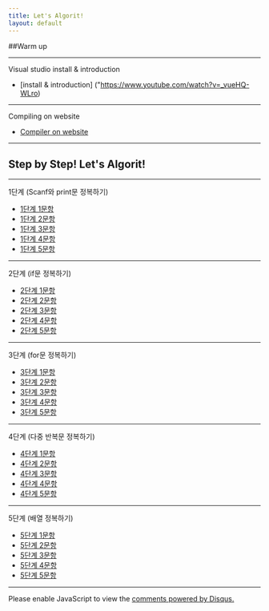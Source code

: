 ```yaml
---
title: Let's Algorit!
layout: default
---
```


##Warm up 

---

Visual studio install & introduction 

* [install & introduction] ("https://www.youtube.com/watch?v=_vueHQ-WLro)
---

Compiling on website

* [Compiler on website](http://ideone.com/)

---

## Step by Step!   Let's Algorit!

---

1단계 (Scanf와 print문 정복하기)

* [1단계 1문항](http://183.106.113.109/30stair/area/area.php?pname=area)
* [1단계 2문항](http://183.106.113.109/30stair/m2s/m2s.php?pname=m2s)
* [1단계 3문항](http://183.106.113.109/30stair/swap/swap.php?pname=swap)
* [1단계 4문항](http://183.106.113.109/30stair/op/op.php?pname=op)
* [1단계 5문항](http://183.106.113.109/30stair/triangle/triangle.php?pname=triangle)


---

2단계 (if문 정복하기)

* [2단계 1문항](http://183.106.113.109/30stair/compare/compare.php?pname=compare)
* [2단계 2문항](http://183.106.113.109/30stair/comparefrac/comparefrac.php?pname=comparefrac)
* [2단계 3문항](http://183.106.113.109/30stair/coci_note/coci_note.php?pname=coci_note)
* [2단계 4문항](http://183.106.113.109/30stair/swimming/swimming.php?pname=swimming)
* [2단계 5문항](http://183.106.113.109/30stair/hack/hack.php?pname=hack)

---

3단계 (for문 정복하기)

* [3단계 1문항](http://183.106.113.109/30stair/star/star.php?pname=star)
* [3단계 2문항](http://183.106.113.109/30stair/rep/rep.php?pname=rep)
* [3단계 3문항](http://183.106.113.109/30stair/seq/seq.php?pname=seq)
* [3단계 4문항](http://183.106.113.109/30stair/gugudan/gugudan.php?pname=gugudan)
* [3단계 5문항](http://183.106.113.109/30stair/sum/sum.php?pname=sum)

---

4단계 (다중 반복문 정복하기)

* [4단계 1문항](http://183.106.113.109/30stair/tri1/tri1.php?pname=tri1)
* [4단계 2문항](http://183.106.113.109/30stair/tri2/tri2.php?pname=tri2)
* [4단계 3문항](http://183.106.113.109/30stair/tri3/tri3.php?pname=tri3)
* [4단계 4문항](http://183.106.113.109/30stair/printe/printe.php?pname=printe)
* [4단계 5문항](http://183.106.113.109/30stair/etnirp/etnirp.php?pname=etnirp)

---

5단계 (배열 정복하기)

* [5단계 1문항](http://183.106.113.109/30stair/rprint/rprint.php?pname=rprint)
* [5단계 2문항](http://183.106.113.109/30stair/pmin/pmin.php?pname=pmin)
* [5단계 3문항](http://183.106.113.109/30stair/white/white.php?pname=white)
* [5단계 4문항](http://183.106.113.109/30stair/pir/pir.php?pname=pir)
* [5단계 5문항](http://183.106.113.109/30stair/dwarf/dwarf.php?pname=dwarf)

---

<div id="disqus_thread"></div>
<script type="text/javascript">
    /* * * CONFIGURATION VARIABLES * * */
    var disqus_shortname = 'junyoung0225';
    
    /* * * DON'T EDIT BELOW THIS LINE * * */
    (function() {
        var dsq = document.createElement('script'); dsq.type = 'text/javascript'; dsq.async = true;
        dsq.src = '//' + disqus_shortname + '.disqus.com/embed.js';
        (document.getElementsByTagName('head')[0] || document.getElementsByTagName('body')[0]).appendChild(dsq);
    })();
</script>
<noscript>Please enable JavaScript to view the <a href="https://disqus.com/?ref_noscript" rel="nofollow">comments powered by Disqus.</a></noscript>
